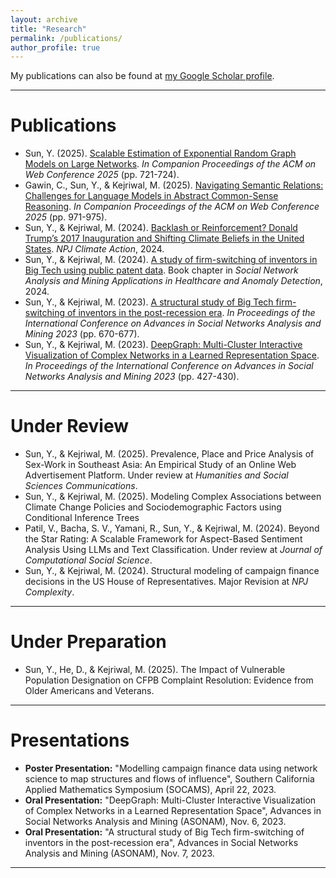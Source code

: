 ```yaml
---
layout: archive
title: "Research"
permalink: /publications/
author_profile: true
---
```



  <div class="wordwrap">My publications can also be found at <a href="{{site.author.googlescholar}}">my Google Scholar profile</a>.</div>

---
  
  
# Publications
- Sun, Y. (2025). [Scalable Estimation of Exponential Random Graph Models on Large Networks](https://dl.acm.org/doi/abs/10.1145/3701716.3715288). *In Companion Proceedings of the ACM on Web Conference 2025* (pp. 721-724).
- Gawin, C., Sun, Y., & Kejriwal, M. (2025). [Navigating Semantic Relations: Challenges for Language Models in Abstract Common-Sense Reasoning](https://dl.acm.org/doi/abs/10.1145/3701716.3715472). *In Companion Proceedings of the ACM on Web Conference 2025* (pp. 971-975).
- Sun, Y., & Kejriwal, M. (2024). [Backlash or Reinforcement? Donald Trump’s 2017 Inauguration and Shifting Climate Beliefs in the United States](https://www.nature.com/articles/s44168-025-00230-9). *NPJ Climate Action*, 2024. 
- Sun, Y., & Kejriwal, M. (2024). [A study of firm-switching of inventors in Big Tech using public patent data](https://link.springer.com/chapter/10.1007/978-3-031-75204-9_12). Book chapter in *Social Network Analysis and Mining Applications in Healthcare and Anomaly Detection*, 2024. 
- Sun, Y., & Kejriwal, M. (2023). [A structural study of Big Tech firm-switching of inventors in the post-recession era](https://arxiv.org/pdf/2307.07920). *In Proceedings of the International Conference on Advances in Social Networks Analysis and Mining 2023* (pp. 670-677).  
- Sun, Y., & Kejriwal, M. (2023). [DeepGraph: Multi-Cluster Interactive Visualization of Complex Networks in a Learned Representation Space](https://dl.acm.org/doi/pdf/10.1145/3625007.3627515). *In Proceedings of the International Conference on Advances in Social Networks Analysis and Mining 2023* (pp. 427-430).  

---

# Under Review 
- Sun, Y., & Kejriwal, M. (2025). Prevalence, Place and Price Analysis of Sex-Work in Southeast Asia: An Empirical Study of an Online Web Advertisement Platform. Under review at *Humanities and Social Sciences Communications*.  
- Sun, Y., & Kejriwal, M. (2025). Modeling Complex Associations between Climate Change Policies and Sociodemographic Factors using Conditional Inference Trees
- Patil, V., Bacha, S. V., Yamani, R., Sun, Y., & Kejriwal, M. (2024). Beyond the Star Rating: A Scalable Framework for Aspect-Based Sentiment Analysis Using LLMs and Text Classification. Under review at *Journal of Computational Social Science*.  
- Sun, Y., & Kejriwal, M. (2024). Structural modeling of campaign finance decisions in the US House of Representatives. Major Revision at *NPJ Complexity*.
  
---

# Under Preparation

- Sun, Y., He, D., & Kejriwal, M. (2025). The Impact of Vulnerable Population Designation on CFPB Complaint Resolution: Evidence from Older Americans and Veterans.  

---

# Presentations
- **Poster Presentation:** "Modelling campaign finance data using network science to map structures and flows of influence", Southern California Applied Mathematics Symposium (SOCAMS), April 22, 2023.  
- **Oral Presentation:** "DeepGraph: Multi-Cluster Interactive Visualization of Complex Networks in a Learned Representation Space", Advances in Social Networks Analysis and Mining (ASONAM), Nov. 6, 2023.  
- **Oral Presentation:** "A structural study of Big Tech firm-switching of inventors in the post-recession era", Advances in Social Networks Analysis and Mining (ASONAM), Nov. 7, 2023.  

---


